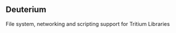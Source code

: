 Deuterium
-----------------------

File system, networking  and scripting support for Tritium Libraries